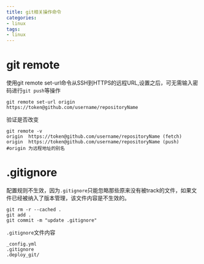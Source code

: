 ```yaml
---
title: git相关操作命令
categories: 
- linux
tags:
- linux
---
```


# git remote

使用git remote set-url命令从SSH到HTTPS的远程URL,设置之后，可无需输入密码进行`git push`等操作

```shell
git remote set-url origin https://token@github.com/username/repositoryName
```

验证是否改变

```shell
git remote -v
origin	https://token@github.com/username/repositoryName (fetch)
origin	https://token@github.com/username/repositoryName (push)
#origin	为远程地址的别名
```

# .gitignore

配置规则不生效，因为`.gitignore`只能忽略那些原来没有被track的文件，如果文件已经被纳入了版本管理，该文件内容是不生效的。

```shell
git rm -r --cached .
git add .
git commit -m "update .gitignore"
```

`.gitignore`文件内容

```.gitignore
_config.yml
.gitignore
.deploy_git/
```

